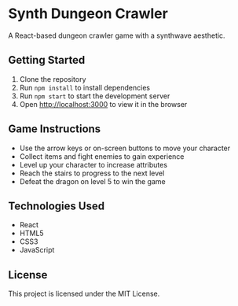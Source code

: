# Synth Dungeon Crawler

A React-based dungeon crawler game with a synthwave aesthetic.

## Getting Started

1. Clone the repository
2. Run `npm install` to install dependencies
3. Run `npm start` to start the development server
4. Open [http://localhost:3000](http://localhost:3000) to view it in the browser

## Game Instructions

- Use the arrow keys or on-screen buttons to move your character
- Collect items and fight enemies to gain experience
- Level up your character to increase attributes
- Reach the stairs to progress to the next level
- Defeat the dragon on level 5 to win the game

## Technologies Used

- React
- HTML5
- CSS3
- JavaScript

## License

This project is licensed under the MIT License.